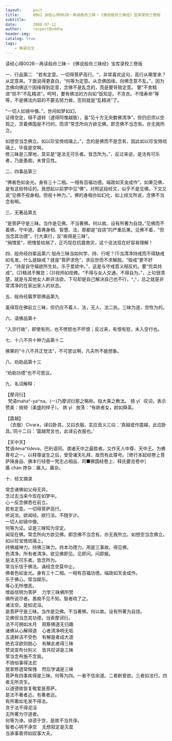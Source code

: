 ```yaml
---
layout:     post
title:      H061 读经心得002B－再读般舟三昧－《佛说般舟三昧经》宝库录校三卷版
subtitle:   
date:       2008-07-12
author:     respectBuddha
header-img: 
catalog: true
tags:
    - 黄粱旧文
---
```


读经心得002B－再读般舟三昧－《佛说般舟三昧经》宝库录校三卷版

一、行品第二
  "若有定意。一切得菩萨高行。"，非常喜欢这句，高行从哪里来？从定意来。下面说得更直白，“何等为定意。从念佛因缘。向佛念意不乱。”，因为念佛向佛这个因缘得到定意，念佛不是乱念的，而是要导致定意。
要“不舍精进”但不“不乱精进”。呵呵，要有佛法的方向如“饭知足。不贪衣。不惜寿命”等等，不是佛法内容的不要去努力做，否则就是“乱精进”了。

“一切人如镜中像。”，世间如梦如幻。  
证得空定，得不退转（逮得阿惟越致），虽“见十方无央数佛清净”，但仍旧须以空观之，贪着佛国是不行的，而须“常念所向方欲见佛。即念佛不当念有。亦无我所立。

如想空当念佛立。如以珍宝倚琉璃上。”，念的是佛而不是念有，因此如以珍宝倚琉璃上，毕竟是空啊。  
修三昧是三摩地，其实是“是法无可乐者。皆念所为。”，反过来说，是法有可乐者，乃是愚痴，未曾见性。  

二、四事品第三

“佛者色如金光。身有三十二相。一相有百福功德。端政如天金成作”，如果见佛，是有这些特征的。我想起以前梦中见“佛”，对照这段经文，似乎不是见佛。下文又说“见佛不视身相。但视十种力。”。佛的身相亦如幻化，如上经文所说，念佛不当念有啊。  

三、无著品第五

“是菩萨守是三昧。当作是见佛。不当著佛。何以故。设有所著为自烧。”见佛而不着佛，守中道。着佛身相、智慧、法，那都是“自烧”的严重后果。见佛不着，“但当念其功德”，行大乘行，反“疾得是三昧”。  
“捐憎爱”，把憎爱给捐了，正巧现在抗震救灾，这个说法现在好容易理解！

四、般舟经四辈品第六
般舟三昧当如何学、持、行呢？(1)当清净持戒而不得缺戒如毛发。什么是缺戒？就是“菩萨求色”，求后世而不求解脱。“毁戒”更不好了，“持是自守福欲所生处。乐于爱欲中。”，这是与守戒意义相反的。要“完具持戒”。(2)精进不懈怠；(3)视师如视佛。“不得与女人交通。不得自为。”，上句很清楚，就是与其他女人断非法欲，下句却是自己解决自己也不行，^_^，总之就是非常清净的在家出家人的状态。

五、般舟经羼罗耶佛品第九

虽得现在佛前立三昧，但仍应不着人、法，无人、法二执。三昧为道，空性为的。

六、请佛品第十

“入空行故”，即使有刑，也不愤怒也不怀恨；反过来，有恨有怒，未入空行也。

七、十八不共十种力品第十二

佛果的“十八不共正觉法”，不可思议啊，凡夫所不能想象。

八、劝助品第十三

“劝助功德”也不可思议。

九、名词解释：

【摩诃衍】  
  梵语maha^-ya^na。(一)乃摩诃衍那之略称。指大乘之教法。
猗 yǐ 
  叹词，表示赞美：猗猗（美盛的样子）。
妷 yì 
  放荡：“有妷者女，颜如舜英。 

【震越】  
　（衣服）Civara，译曰卧具，又曰衣服。玄应音义三曰：‘真越或作震越，此应卧具。’同十二曰：‘震越梵言也，此译云衣服也。’

【天中天】  
梵语deva^tideva，巴利语同。谓诸天中之最胜者。又作天人中尊、天中王。为佛尊号之一。以释尊诞生之后，曾受诸天礼拜，故而有此尊号。［修行本起经卷上菩萨降身品、佛本行经卷一梵志占相品、阿■佛国经卷上、释氏要览卷中］  
羼 chàn 搀杂：羼入。羼杂。


十、经文摘录

常念诸佛如父母无异。  
念过去当来今现在如梦中。  
心一反念佛悉在前立。  
若有定意。一切得菩萨高行。  
听说法。欲闻经。欲行法。不随岁计。  
一切人如镜中像。  
何等为证。证是三昧知为空定。  
闻现在佛。常念所向方欲见佛。即念佛不当念有。亦无我所立。如想空当念佛立。如以珍宝倚琉璃上。  
持佛威神力。持佛三昧力。持本功德力。用是三事故。得见佛。  
色清净。所有者清净。欲见佛即见。见即问。问即报。  
是法无可乐者。皆念所为。  
常当乐信于佛法。诵经念空莫中止。  
佛者色如金光。身有三十二相。一相有百福功德。端政如天金成作。  
乐于佛心。常当娱乐。  
等心无所憎恶。  
增益信明为菩萨    力学三昧佛所赞  
佛所说尽者。愚痴不见不知。智者晓了之。  
诸法空。是如泥洹。  
是菩萨守是三昧。当作是见佛。不当著佛。何以故。设有所著为自烧。  
见佛但当念其功德。当索摩诃衍。  
法不可拥如水月    观察佛道无归趣  
诸佛从心解得道    心者清净明无垢   
五道鲜洁不受色    有解是者成大道  
绝去淫欲则脱心    有解此者得三昧  
赞说宣布分别义    皆共叹讲是三昧  
常当念布施不念我。  
不猗俗事得法忍  
居家修道常惭愧    然后学诵是三昧  
菩萨有四事疾得是三昧。何等为四。一者不信余道。二者断爱欲。三者如法行。四者无所贪生。  
以道德故皆复敬爱是菩萨。  
是法不著者近。有著者远。  
有所著如毛发不得法。  
贪于法不得泥洹  
无所著为守道者。  
何等为诤。诽谤于空，是故不当共诤。  
智者心明不诤空    无想寂定是灭度  
当承事善师如奴事大夫。  
